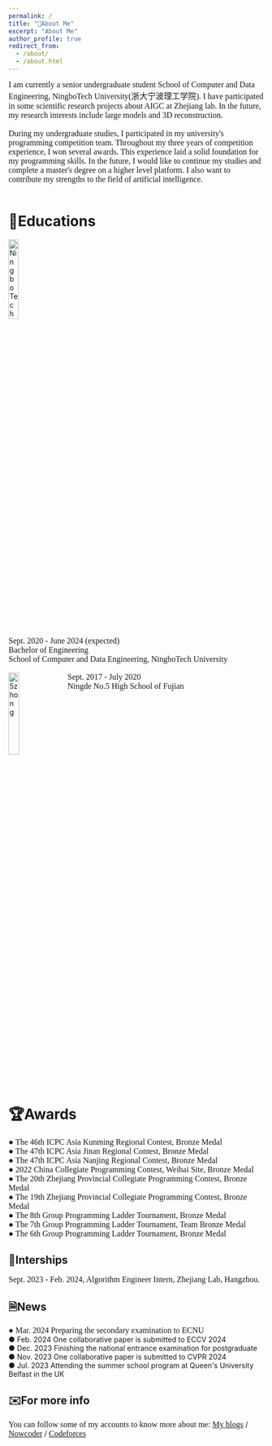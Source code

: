 ```yaml
---
permalink: /
title: "👋About Me"
excerpt: "About Me"
author_profile: true
redirect_from: 
  - /about/
  - /about.html
---
```

<font face=consolas size=3>I am currently a senior undergraduate student School of Computer and Data Engineering, NingboTech University(浙大宁波理工学院). I have participated in some scientific research projects about AIGC at Zhejiang lab. In the future, my research interests include large models and 3D reconstruction.<br /><br />
During my undergraduate studies, I participated in my university's programming competition team. Throughout my three years of competition experience, I won several awards. This experience laid a solid foundation for my programming skills. In the future, I would like to continue my studies and complete a master's degree on a higher level platform. I also want to contribute my strengths to the field of artificial intelligence.</font><br /><br />


📖Educations
======
<img src="https://img1.cfw.cn/20003/da5144b1cb34/4aa22422-05a5-4795-a63e-fcccea1626d1_300x300.jpg" alt="NingboTech" style="vertical-align:top; width:20%; height:20%; display:inline-block; margin-right:10px;"> <span style="font-family:consolas; font-size:12pt; display:inline-block; vertical-align:top;"> <font face="consolas" size="3">Sept. 2020 - June 2024 (expected)<br> Bachelor of Engineering<br> School of Computer and Data Engineering, NingboTech University</font> </span>
<br /><br />
<img src="https://th.bing.com/th/id/OIP.i3bSymp6uhhTR_ZlxM9i2AAAAA?w=173&h=180&c=7&r=0&o=5&dpr=1.4&pid=1.7" alt="5zhong" style="vertical-align:top; width:20.3%; height:20.3%; display:inline-block; margin-right:10px;"> <span style="font-family:consolas; font-size:12pt; display:inline-block; vertical-align:top;"> <font face="consolas" size="3">Sept. 2017 - July 2020<br> Ningde No.5 High School of Fujian</font> </span>
<br /><br />


🏆Awards
======
<font face=consolas size=3> ● The 46th ICPC Asia Kunming Regional Contest, Bronze Medal<br />
● The 47th ICPC Asia Jinan Regional Contest, Bronze Medal<br />
● The 47th ICPC Asia Nanjing Regional Contest, Bronze Medal<br />
● 2022 China Collegiate Programming Contest, Weihai Site, Bronze Medal<br />
● The 20th Zhejiang Provincial Collegiate Programming Contest, Bronze Medal<br />
● The 19th Zhejiang Provincial Collegiate Programming Contest, Bronze Medal<br />
● The 8th Group Programming Ladder Tournament, Bronze Medal<br />
● The 7th Group Programming Ladder Tournament, Team Bronze Medal<br />
● The 6th Group Programming Ladder Tournament, Bronze Medal</font>
<br />

💼Interships
------
<font face=consolas size=3>Sept. 2023 - Feb. 2024, Algorithm Engineer Intern, Zhejiang Lab, Hangzhou.</font>
<br />

🗎News
------
<font face=consolas size=3>● Mar. 2024 Preparing the secondary examination to ECNU</font><br />
● Feb. 2024 One collaborative paper is submitted to ECCV 2024</font><br />
● Dec. 2023 Finishing the national entrance examination for postgraduate</font><br />
● Nov. 2023 One collaborative paper is submitted to CVPR 2024</font><br />
● Jul. 2023 Attending the summer school program at Queen's University Belfast in the UK</font>
<br />

✉️For more info
------
<font face=consolas size=3>You can follow some of my accounts to know more about me:</font>
 [<font face=consolas size=3>My blogs</font>](https://eastpage.tech)    / [<font face=consolas size=3>Nowcoder</font>](https://ac.nowcoder.com/acm/contest/profile/946259811)   /  [<font face=consolas size=3>Codeforces</font>](https://codeforces.com/profile/EastGod) 



